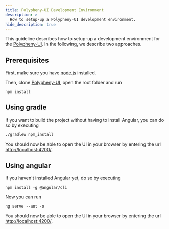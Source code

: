 ```yaml
---
title: Polypheny-UI Development Environment
description: >
  How to setup-up a Polypheny-UI development environment.
hide_description: true
---
```


This guideline describes how to setup-up a development environment for the [Polypheny-UI](https://github.com/polypheny/Polypheny-UI). In the following, we describe two approaches.


## Prerequisites
First, make sure you have [node.js](https://nodejs.org/en/) installed.

Then, clone [Polypheny-UI](https://github.com/polypheny/Polypheny-UI), open the root folder and run

```
npm install
```


## Using gradle
If you want to build the project without having to install Angular, you can do so by executing

```
./gradlew npm_install
```

You should now be able to open the UI in your browser by entering the url [http://localhost:4200/](http://localhost:4200/).



## Using angular
If you haven't installed Angular yet, do so by executing

```
npm install -g @angular/cli
```

Now you can run
```
ng serve --aot -o
```

You should now be able to open the UI in your browser by entering the url [http://localhost:4200/](http://localhost:4200/).
